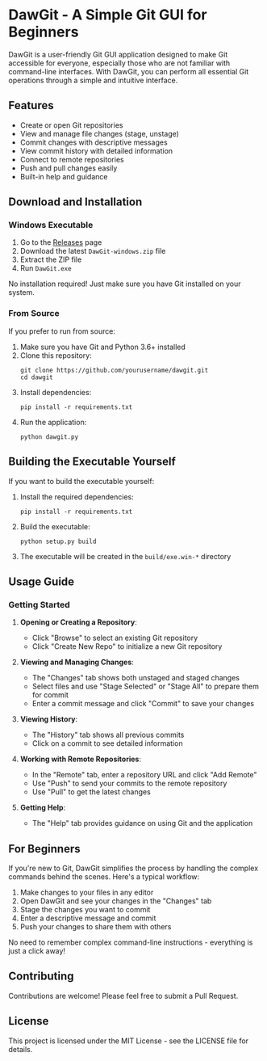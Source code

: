 # DawGit - A Simple Git GUI for Beginners

DawGit is a user-friendly Git GUI application designed to make Git accessible for everyone, especially those who are not familiar with command-line interfaces. With DawGit, you can perform all essential Git operations through a simple and intuitive interface.

## Features

- Create or open Git repositories
- View and manage file changes (stage, unstage)
- Commit changes with descriptive messages
- View commit history with detailed information
- Connect to remote repositories
- Push and pull changes easily
- Built-in help and guidance

## Download and Installation

### Windows Executable
1. Go to the [Releases](https://github.com/yourusername/dawgit/releases) page
2. Download the latest `DawGit-windows.zip` file
3. Extract the ZIP file
4. Run `DawGit.exe`

No installation required! Just make sure you have Git installed on your system.

### From Source
If you prefer to run from source:

1. Make sure you have Git and Python 3.6+ installed
2. Clone this repository:
   ```
   git clone https://github.com/yourusername/dawgit.git
   cd dawgit
   ```
3. Install dependencies:
   ```
   pip install -r requirements.txt
   ```
4. Run the application:
   ```
   python dawgit.py
   ```

## Building the Executable Yourself

If you want to build the executable yourself:

1. Install the required dependencies:
   ```
   pip install -r requirements.txt
   ```
2. Build the executable:
   ```
   python setup.py build
   ```
3. The executable will be created in the `build/exe.win-*` directory

## Usage Guide

### Getting Started

1. **Opening or Creating a Repository**:
   - Click "Browse" to select an existing Git repository
   - Click "Create New Repo" to initialize a new Git repository

2. **Viewing and Managing Changes**:
   - The "Changes" tab shows both unstaged and staged changes
   - Select files and use "Stage Selected" or "Stage All" to prepare them for commit
   - Enter a commit message and click "Commit" to save your changes

3. **Viewing History**:
   - The "History" tab shows all previous commits
   - Click on a commit to see detailed information

4. **Working with Remote Repositories**:
   - In the "Remote" tab, enter a repository URL and click "Add Remote"
   - Use "Push" to send your commits to the remote repository
   - Use "Pull" to get the latest changes

5. **Getting Help**:
   - The "Help" tab provides guidance on using Git and the application

## For Beginners

If you're new to Git, DawGit simplifies the process by handling the complex commands behind the scenes. Here's a typical workflow:

1. Make changes to your files in any editor
2. Open DawGit and see your changes in the "Changes" tab
3. Stage the changes you want to commit
4. Enter a descriptive message and commit
5. Push your changes to share them with others

No need to remember complex command-line instructions - everything is just a click away!

## Contributing

Contributions are welcome! Please feel free to submit a Pull Request.

## License

This project is licensed under the MIT License - see the LICENSE file for details.